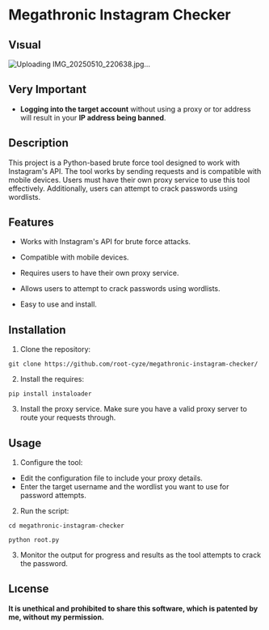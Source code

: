 # Megathronic Instagram Checker

## Vısual 

![Uploading IMG_20250510_220638.jpg…]()



## Very Important

- **Logging into the target account** without using a proxy or tor address will result in your **IP address being banned**.

## Description

This project is a Python-based brute force tool designed to work with Instagram's API. The tool works by sending requests and is compatible with mobile devices. Users must have their own proxy service to use this tool effectively. Additionally, users can attempt to crack passwords using wordlists.

## Features

- Works with Instagram's API for brute force attacks.
- Compatible with mobile devices.
- Requires users to have their own proxy service.
- Allows users to attempt to crack passwords using wordlists.

- Easy to use and install.

## Installation

1. Clone the repository:

```
git clone https://github.com/root-cyze/megathronic-instagram-checker/
```

2. Install the requires:

```
pip install instaloader
```

3. Install the proxy service.  Make sure you have a valid proxy server to route your requests through.

## Usage

1. Configure the tool:
- Edit the configuration file to include your proxy details.
- Enter the target username and the wordlist you want to use for password attempts.

2. Run the script:

```
cd megathronic-instagram-checker
```

```
python root.py
```

3. Monitor the output for progress and results as the tool attempts to crack the password.

## Lıcense

**It is unethical and prohibited to share this software, which is patented by me, without my permission.**

